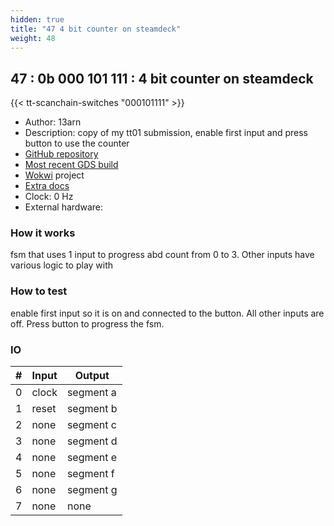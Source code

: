 ```yaml
---
hidden: true
title: "47 4 bit counter on steamdeck"
weight: 48
---
```


## 47 : 0b 000 101 111 : 4 bit counter on steamdeck

{{< tt-scanchain-switches "000101111" >}}

* Author: 13arn
* Description: copy of my tt01 submission, enable first input and press button to use the counter
* [GitHub repository](https://github.com/13arn/tt02_counter_steamdeck)
* [Most recent GDS build](https://github.com/13arn/tt02_counter_steamdeck/actions/runs/3462179931)
* [Wokwi](https://wokwi.com/projects/341541108650607187) project
* [Extra docs]()
* Clock: 0 Hz
* External hardware: 



### How it works

fsm that uses 1 input to progress abd count from 0 to 3. Other inputs have various logic to play with

### How to test

enable first input so it is on and connected to the button. All other inputs are off. Press button to progress the fsm.

### IO

| # | Input        | Output       |
|---|--------------|--------------|
| 0 | clock  | segment a |
| 1 | reset  | segment b |
| 2 | none  | segment c |
| 3 | none  | segment d |
| 4 | none  | segment e |
| 5 | none  | segment f |
| 6 | none  | segment g |
| 7 | none  | none |
